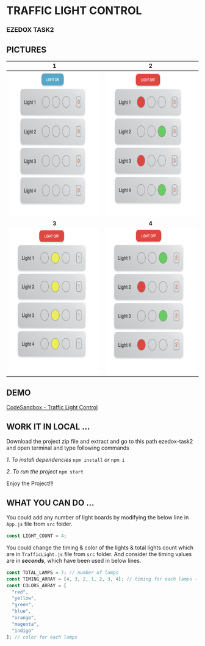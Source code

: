 # TRAFFIC LIGHT CONTROL

### EZEDOX TASK2

## PICTURES


 1 | 2 
:---: | :---:
<img src="images/image1.png" width="300" height="380" /> | <img src="images/image2.png" width="300" height="380" /> 
 **3** | **4**
<img src="images/image3.png" width="300" height="380" /> | <img src="images/image4.png" width="300" height="380" /> 


## DEMO

[CodeSandbox - Traffic Light Control](https://codesandbox.io/s/mol07kw43x)

## WORK IT IN LOCAL ...

Download the project zip file and extract and go to this path ezedox-task2 and open terminal and type following commands

*1. To install dependencies* `npm install` *or* `npm i`

*2. To run the project* `npm start`

Enjoy the Project!!!


## WHAT YOU CAN DO ...

You could add any number of light boards by modifying the below line in `App.js` file from `src` folder.

```javascript
const LIGHT_COUNT = 4;
```

You could change the timing & color of the lights & total lights count which are in `TrafficLight.js` file from `src` folder.
And consider the timing values are in ***seconds***, which have been used in below lines.

```javascript
const TOTAL_LAMPS = 7; // number of lamps
const TIMING_ARRAY = [4, 3, 2, 1, 2, 3, 4]; // timing for each lamps - unit of time is seconds
const COLORS_ARRAY = [
  "red",
  "yellow",
  "green",
  "blue",
  "orange",
  "magenta",
  "indigo"
]; // color for each lamps
```
